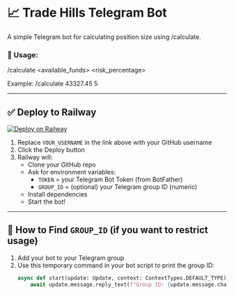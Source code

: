 # 📈 Trade Hills Telegram Bot

A simple Telegram bot for calculating position size using /calculate.

### 🧮 Usage:
/calculate <available_funds> <risk_percentage>

Example:
/calculate 43327.45 5


---

## ✅ Deploy to Railway

[![Deploy on Railway](https://railway.app/button.svg)](https://railway.app/new/project?template=https://github.com/vicxosjks/tradehills-telegram-bot)

1. Replace `YOUR_USERNAME` in the link above with your GitHub username
2. Click the Deploy button
3. Railway will:
   - Clone your GitHub repo
   - Ask for environment variables:
     - `TOKEN` = your Telegram Bot Token (from BotFather)
     - `GROUP_ID` = (optional) your Telegram group ID (numeric)
   - Install dependencies
   - Start the bot!

---

## 🧠 How to Find `GROUP_ID` (if you want to restrict usage)
1. Add your bot to your Telegram group
2. Use this temporary command in your bot script to print the group ID:
   ```python
   async def start(update: Update, context: ContextTypes.DEFAULT_TYPE):
       await update.message.reply_text(f"Group ID: {update.message.chat_id}")
